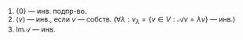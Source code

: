 1. $\{ 0 \}$ — инв. подпр-во.
2. $\langle v \rangle$ — инв., если $v$ — собств. ($\forall \lambda: v_{\lambda}=\{ v \in V:\mathscr{A}v=\lambda v \}$ — инв.)
3. $\mathrm{Im}\mathscr{A}$ — инв.